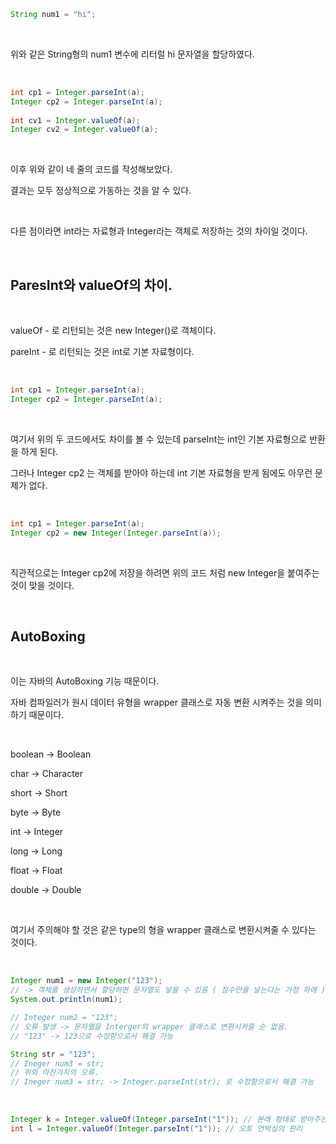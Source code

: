 ```java
String num1 = "hi";
```

<br/>

 위와 같은 String형의 num1 변수에 리터럴 hi 문자열을 할당하였다.

<br/>

```java
int cp1 = Integer.parseInt(a);
Integer cp2 = Integer.parseInt(a);
		
int cv1 = Integer.valueOf(a);
Integer cv2 = Integer.valueOf(a);
```

<br/>

이후 위와 같이 네 줄의 코드를 작성해보았다.

결과는 모두 정상적으로 가동하는 것을 알 수 있다.

<br/>

다른 점이라면 int라는 자료형과 Integer라는 객체로 저장하는 것의 차이일 것이다.

<br/>

## ParesInt와 valueOf의 차이.

<br/>

valueOf - 로 리턴되는 것은 new Integer()로 객체이다.

pareInt - 로 리턴되는 것은 int로 기본 자료형이다.

<br/>

```java
int cp1 = Integer.parseInt(a);
Integer cp2 = Integer.parseInt(a);
```

<br/>

여기서 위의 두 코드에서도 차이를 볼 수 있는데 parseInt는 int인 기본 자료형으로 반환을 하게 된다. 

그러나 Integer cp2 는 객체를 받아야 하는데 int 기본 자료형을 받게 됨에도 아무런 문제가 없다.

<br/>

```java
int cp1 = Integer.parseInt(a);
Integer cp2 = new Integer(Integer.parseInt(a));
```

<br/>

직관적으로는 Integer cp2에 저장을 하려면 위의 코드 처럼 new Integer을 붙여주는 것이 맞을 것이다.

<br/>

## AutoBoxing

<br/>

이는 자바의 AutoBoxing 기능 때문이다.

자바 컴파일러가 원시 데이터 유형을 wrapper 클래스로 자동 변환 시켜주는 것을 의미하기 때문이다.

<br/>

boolean -> Boolean<br/>

char -> Character<br/>

short -> Short<br/>

byte -> Byte<br/>

int -> Integer<br/>

long -> Long<br/>

float -> Float<br/>

double -> Double<br/>

<br/>

여기서 주의해야 할 것은 같은 type의 형을 wrapper 클래스로 변환시켜줄 수 있다는 것이다.

<br/>

```java
Integer num1 = new Integer("123"); 
// -> 객체를 생성하면서 할당하면 문자열도 넣을 수 있음 ( 정수만을 넣는다는 가정 하에 )
System.out.println(num1);

// Integer num2 = "123"; 
// 오류 발생 -> 문자열을 Interger의 wrapper 클래스로 변환시켜줄 순 없음.
// "123" -> 123으로 수정함으로서 해결 가능

String str = "123";
// Ineger num3 = str;
// 위와 마찬가지의 오류. 
// Ineger num3 = str; -> Integer.parseInt(str); 로 수정함으로서 해결 가능
```

<br/>

```java
Integer k = Integer.valueOf(Integer.parseInt("1")); // 본래 형태로 받아주는 것
int l = Integer.valueOf(Integer.parseInt("1")); // 오토 언박싱의 원리
```
